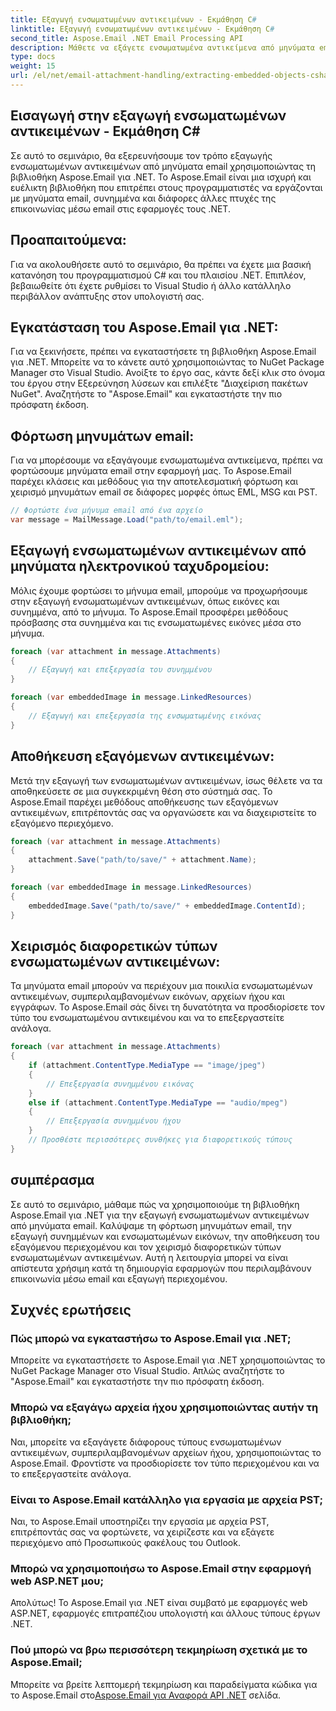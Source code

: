 ```yaml
---
title: Εξαγωγή ενσωματωμένων αντικειμένων - Εκμάθηση C#
linktitle: Εξαγωγή ενσωματωμένων αντικειμένων - Εκμάθηση C#
second_title: Aspose.Email .NET Email Processing API
description: Μάθετε να εξάγετε ενσωματωμένα αντικείμενα από μηνύματα email χρησιμοποιώντας το Aspose.Email για .NET. Οδηγός βήμα προς βήμα με παραδείγματα κώδικα.
type: docs
weight: 15
url: /el/net/email-attachment-handling/extracting-embedded-objects-csharp-tutorial/
---
```


## Εισαγωγή στην εξαγωγή ενσωματωμένων αντικειμένων - Εκμάθηση C#

Σε αυτό το σεμινάριο, θα εξερευνήσουμε τον τρόπο εξαγωγής ενσωματωμένων αντικειμένων από μηνύματα email χρησιμοποιώντας τη βιβλιοθήκη Aspose.Email για .NET. Το Aspose.Email είναι μια ισχυρή και ευέλικτη βιβλιοθήκη που επιτρέπει στους προγραμματιστές να εργάζονται με μηνύματα email, συνημμένα και διάφορες άλλες πτυχές της επικοινωνίας μέσω email στις εφαρμογές τους .NET.

## Προαπαιτούμενα:

Για να ακολουθήσετε αυτό το σεμινάριο, θα πρέπει να έχετε μια βασική κατανόηση του προγραμματισμού C# και του πλαισίου .NET. Επιπλέον, βεβαιωθείτε ότι έχετε ρυθμίσει το Visual Studio ή άλλο κατάλληλο περιβάλλον ανάπτυξης στον υπολογιστή σας.

## Εγκατάσταση του Aspose.Email για .NET:

Για να ξεκινήσετε, πρέπει να εγκαταστήσετε τη βιβλιοθήκη Aspose.Email για .NET. Μπορείτε να το κάνετε αυτό χρησιμοποιώντας το NuGet Package Manager στο Visual Studio. Ανοίξτε το έργο σας, κάντε δεξί κλικ στο όνομα του έργου στην Εξερεύνηση λύσεων και επιλέξτε "Διαχείριση πακέτων NuGet". Αναζητήστε το "Aspose.Email" και εγκαταστήστε την πιο πρόσφατη έκδοση.

## Φόρτωση μηνυμάτων email:

Για να μπορέσουμε να εξαγάγουμε ενσωματωμένα αντικείμενα, πρέπει να φορτώσουμε μηνύματα email στην εφαρμογή μας. Το Aspose.Email παρέχει κλάσεις και μεθόδους για την αποτελεσματική φόρτωση και χειρισμό μηνυμάτων email σε διάφορες μορφές όπως EML, MSG και PST.

```csharp
// Φορτώστε ένα μήνυμα email από ένα αρχείο
var message = MailMessage.Load("path/to/email.eml");
```

## Εξαγωγή ενσωματωμένων αντικειμένων από μηνύματα ηλεκτρονικού ταχυδρομείου:

Μόλις έχουμε φορτώσει το μήνυμα email, μπορούμε να προχωρήσουμε στην εξαγωγή ενσωματωμένων αντικειμένων, όπως εικόνες και συνημμένα, από το μήνυμα. Το Aspose.Email προσφέρει μεθόδους πρόσβασης στα συνημμένα και τις ενσωματωμένες εικόνες μέσα στο μήνυμα.

```csharp
foreach (var attachment in message.Attachments)
{
    // Εξαγωγή και επεξεργασία του συνημμένου
}

foreach (var embeddedImage in message.LinkedResources)
{
    // Εξαγωγή και επεξεργασία της ενσωματωμένης εικόνας
}
```

## Αποθήκευση εξαγόμενων αντικειμένων:

Μετά την εξαγωγή των ενσωματωμένων αντικειμένων, ίσως θέλετε να τα αποθηκεύσετε σε μια συγκεκριμένη θέση στο σύστημά σας. Το Aspose.Email παρέχει μεθόδους αποθήκευσης των εξαγόμενων αντικειμένων, επιτρέποντάς σας να οργανώσετε και να διαχειριστείτε το εξαγόμενο περιεχόμενο.

```csharp
foreach (var attachment in message.Attachments)
{
    attachment.Save("path/to/save/" + attachment.Name);
}

foreach (var embeddedImage in message.LinkedResources)
{
    embeddedImage.Save("path/to/save/" + embeddedImage.ContentId);
}
```

## Χειρισμός διαφορετικών τύπων ενσωματωμένων αντικειμένων:

Τα μηνύματα email μπορούν να περιέχουν μια ποικιλία ενσωματωμένων αντικειμένων, συμπεριλαμβανομένων εικόνων, αρχείων ήχου και εγγράφων. Το Aspose.Email σάς δίνει τη δυνατότητα να προσδιορίσετε τον τύπο του ενσωματωμένου αντικειμένου και να το επεξεργαστείτε ανάλογα.

```csharp
foreach (var attachment in message.Attachments)
{
    if (attachment.ContentType.MediaType == "image/jpeg")
    {
        // Επεξεργασία συνημμένου εικόνας
    }
    else if (attachment.ContentType.MediaType == "audio/mpeg")
    {
        // Επεξεργασία συνημμένου ήχου
    }
    // Προσθέστε περισσότερες συνθήκες για διαφορετικούς τύπους
}
```

## συμπέρασμα

Σε αυτό το σεμινάριο, μάθαμε πώς να χρησιμοποιούμε τη βιβλιοθήκη Aspose.Email για .NET για την εξαγωγή ενσωματωμένων αντικειμένων από μηνύματα email. Καλύψαμε τη φόρτωση μηνυμάτων email, την εξαγωγή συνημμένων και ενσωματωμένων εικόνων, την αποθήκευση του εξαγόμενου περιεχομένου και τον χειρισμό διαφορετικών τύπων ενσωματωμένων αντικειμένων. Αυτή η λειτουργία μπορεί να είναι απίστευτα χρήσιμη κατά τη δημιουργία εφαρμογών που περιλαμβάνουν επικοινωνία μέσω email και εξαγωγή περιεχομένου.

## Συχνές ερωτήσεις

### Πώς μπορώ να εγκαταστήσω το Aspose.Email για .NET;

Μπορείτε να εγκαταστήσετε το Aspose.Email για .NET χρησιμοποιώντας το NuGet Package Manager στο Visual Studio. Απλώς αναζητήστε το "Aspose.Email" και εγκαταστήστε την πιο πρόσφατη έκδοση.

### Μπορώ να εξαγάγω αρχεία ήχου χρησιμοποιώντας αυτήν τη βιβλιοθήκη;

Ναι, μπορείτε να εξαγάγετε διάφορους τύπους ενσωματωμένων αντικειμένων, συμπεριλαμβανομένων αρχείων ήχου, χρησιμοποιώντας το Aspose.Email. Φροντίστε να προσδιορίσετε τον τύπο περιεχομένου και να το επεξεργαστείτε ανάλογα.

### Είναι το Aspose.Email κατάλληλο για εργασία με αρχεία PST;

Ναι, το Aspose.Email υποστηρίζει την εργασία με αρχεία PST, επιτρέποντάς σας να φορτώνετε, να χειρίζεστε και να εξάγετε περιεχόμενο από Προσωπικούς φακέλους του Outlook.

### Μπορώ να χρησιμοποιήσω το Aspose.Email στην εφαρμογή web ASP.NET μου;

Απολύτως! Το Aspose.Email για .NET είναι συμβατό με εφαρμογές web ASP.NET, εφαρμογές επιτραπέζιου υπολογιστή και άλλους τύπους έργων .NET.

### Πού μπορώ να βρω περισσότερη τεκμηρίωση σχετικά με το Aspose.Email;

 Μπορείτε να βρείτε λεπτομερή τεκμηρίωση και παραδείγματα κώδικα για το Aspose.Email στο[Aspose.Email για Αναφορά API .NET](https://reference.aspose.com/email/net/) σελίδα.